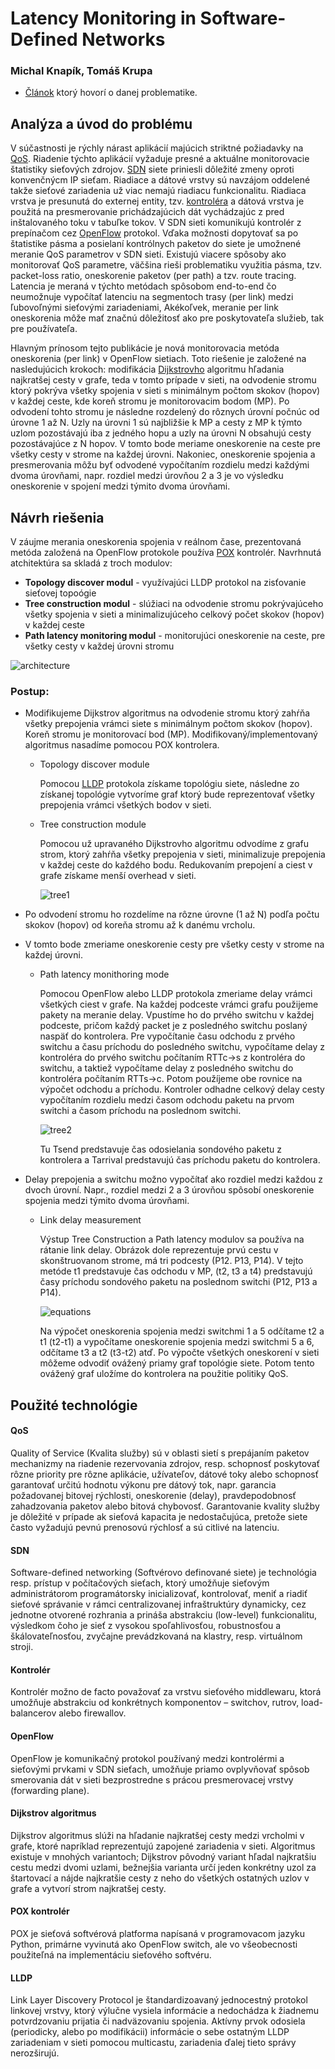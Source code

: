 # Latency Monitoring in Software-Defined Networks

### Michal Knapík, Tomáš Krupa


 * [Článok](https://dl.acm.org/citation.cfm?id=3095791&CFID=816129601&CFTOKEN=25017027) ktorý hovorí o danej problematike.



## Analýza a úvod do problému 

V súčastnosti je rýchly nárast aplikácií majúcich striktné požiadavky na [QoS](#QoS). Riadenie týchto aplikácií vyžaduje presné a aktuálne monitorovacie štatistiky sieťových zdrojov. [SDN](#SDN) siete priniesli dôležité zmeny oproti konvenčnýcm IP sieťam. Riadiace a dátové vrstvy sú navzájom oddelené takže sieťové zariadenia už viac nemajú riadiacu funkcionalitu. Riadiaca vrstva je presunutá do externej entity, tzv. [kontroléra](#Kontrolér) a dátová vrstva je použitá na presmerovanie prichádzajúcich dát vychádzajúc z  pred inštalovaného toku v tabuľke tokov. V SDN sieti komunikujú kontrolér z prepínačom cez [OpenFlow](#OpenFlow) protokol. Vďaka možnosti dopytovať sa po štatistike pásma a posielaní kontrólnych paketov do siete je umožnené meranie QoS parametrov v SDN sieti. Existujú viacere spôsoby ako monitorovať QoS parametre, väčšina rieši problematiku využitia pásma, tzv. packet-loss ratio, oneskorenie paketov (per path) a tzv. route tracing. Latencia je meraná v týchto metódach spôsobom end-to-end čo neumožnuje vypočítať latenciu na segmentoch trasy (per link) medzi ľubovoľnými sieťovými zariadeniami, Akékoľvek, meranie per link oneskorenia môže mať značnú dôležitosť ako pre poskytovateľa služieb, tak pre používateľa.

Hlavným prínosom tejto publikácie je nová monitorovacia metóda oneskorenia (per link) v OpenFlow sietiach. Toto riešenie je založené na nasledujúcich krokoch: modifikácia [Dijkstrovho](#Dijkstra) algoritmu hľadania najkratšej cesty v grafe, teda v tomto prípade v sieti, na odvodenie stromu ktorý pokrýva všetky spojenia v sieti s minimálnym počtom skokov (hopov) v každej ceste, kde koreň stromu je monitorovacim bodom (MP). Po odvodení tohto stromu je následne rozdelený do rôznych úrovní počnúc od úrovne 1 až N. Uzly na úrovni 1 sú najbližšie k MP a cesty z MP k týmto uzlom pozostávajú iba z jedného hopu a uzly na úrovni N obsahujú cesty pozostávajúce z N hopov. V tomto bode meriame oneskorenie na ceste pre všetky cesty v strome na každej úrovni. Nakoniec, oneskorenie spojenia a presmerovania môžu byť odvodené vypočítaním rozdielu medzi každými dvoma úrovňami, napr. rozdiel medzi úrovňou 2 a 3 je vo výsledku oneskorenie v spojení medzi týmito dvoma úrovňami.



## Návrh riešenia
V záujme merania oneskorenia spojenia v reálnom čase, prezentovaná metóda založená na OpenFlow protokole používa [POX](#POX) kontrolér. Navrhnutá atchitektúra sa skladá z troch modulov:
 * **Topology discover modul** - využívajúci LLDP protokol na zisťovanie sieťovej topoógie
 * **Tree construction modul** - slúžiaci na odvodenie stromu pokrývajúceho všetky spojenia v sieti a minimalizujúceho celkový počet skokov (hopov) v každej ceste
 * **Path latency monitoring modul** - monitorujúci oneskorenie na ceste, pre všetky cesty v každej úrovni stromu

![architecture](img/architecture.png)

### Postup:

* Modifikujeme Dijkstrov algoritmus na odvodenie stromu ktorý zahŕňa všetky prepojenia vrámci siete s minimálnym počtom skokov (hopov). Koreň stromu je monitorovací bod (MP). Modifikovaný/implementovaný algoritmus nasadíme pomocou POX kontrolera.
	
	* Topology discover module
	
    	Pomocou [LLDP](#LLDP) protokola získame topológiu siete, následne zo získanej topológie vytvoríme graf ktorý bude reprezentovať všetky prepojenia vrámci všetkých bodov v sieti.
     
	* Tree construction module

		Pomocou už upravaného Dijkstrovho algoritmu odvodíme z grafu strom, ktorý zahŕňa všetky prepojenia v sieti, minimalizuje prepojenia v každej ceste do každého bodu. Redukovaním prepojení a ciest v grafe získame menší overhead v sieti.
        
        ![tree1](img/tree1.png)
        
* Po odvodení stromu ho rozdelíme na rôzne úrovne (1 až N) podľa počtu skokov (hopov) od koreňa stromu až k danému vrcholu. 
* V tomto bode zmeriame oneskorenie cesty pre všetky cesty v strome na každej úrovni.
	* Path latency monithoring mode
	
    	Pomocou OpenFlow alebo LLDP protokola zmeriame delay vrámci všetkých ciest v grafe. Na každej podceste vrámci grafu použijeme pakety na meranie delay. Vpustíme ho do prvého switchu v každej podceste, pričom každý packet je z posledného switchu poslaný naspäť do kontrolera. Pre vypočítanie času odchodu z prvého switchu a času príchodu do posledného switchu, vypočítame delay z kontroléra do prvého switchu počítaním RTTc→s z kontroléra do switchu, a taktiež vypočítame delay z posledného switchu do kontroléra počítaním RTTs→c. Potom použíjeme obe rovnice na výpočet odchodu a príchodu. Kontroler odhadne celkový delay cesty vypočítaním rozdielu medzi časom odchodu paketu na prvom switchi a časom príchodu na poslednom switchi.
        
         ![tree2](img/tree2.png)

		Tu Tsend predstavuje čas odosielania sondového paketu z kontrolera a Tarrival predstavujú čas príchodu paketu do kontrolera.
        
* Delay prepojenia a switchu možno vypočítať ako rozdiel medzi každou z dvoch úrovní. Napr., rozdiel medzi 2 a 3 úrovňou spôsobí oneskorenie spojenia medzi týmito dvoma úrovňami.
	* Link delay measurement
	
    	Výstup Tree Construction a Path latency modulov sa používa na rátanie link delay. Obrázok dole reprezentuje prvú cestu v skonštruovanom strome, má tri podcesty (P12. P13, P14). V tejto metóde t1 predstavuje čas odchodu v MP, (t2, t3 a t4) predstavujú časy príchodu sondového paketu na poslednom switchi (P12, P13 a P14). 
        
        ![equations](img/equations.png)

		Na výpočet oneskorenia spojenia medzi switchmi 1 a 5 odčítame t2 a t1 (t2-t1) a vypočítame oneskorenie spojenia medzi switchmi 5 a 6, odčítame t3 a t2 (t3-t2) atď. Po výpočte všetkých oneskorení v sieti môžeme odvodiť ovážený priamy graf topológie siete. Potom tento ovážený graf uložíme do kontrolera na použitie politiky QoS.



## Použité technológie

<a name=QoS></a>
#### QoS
Quality of Service (Kvalita služby) sú v oblasti sietí s prepájaním paketov mechanizmy na riadenie rezervovania zdrojov, resp. schopnosť poskytovať rôzne priority pre rôzne aplikácie, užívateľov, dátové toky alebo schopnosť garantovať určitú hodnotu výkonu pre dátový tok, napr. garancia požadovanej bitovej rýchlosti, oneskorenie (delay), pravdepodobnosť zahadzovania paketov alebo bitová chybovosť. Garantovanie kvality služby je dôležité v prípade ak sieťová kapacita je nedostačujúca, pretože siete často vyžadujú pevnú prenosovú rýchlosť a sú citlivé na latenciu. 

<a name=SDN></a>
#### SDN
Software-defined networking (Softvérovo definované siete) je technológia resp. prístup v počítačových sieťach, ktorý umožňuje sieťovým administrátorom programátorsky inicializovať, kontrolovať, meniť a riadiť sieťové správanie v rámci centralizovanej infraštruktúry dynamicky, cez jednotne otvorené rozhrania a prináša abstrakciu (low-level) funkcionalitu, výsledkom čoho je sieť z vysokou spoľahlivosťou, robustnosťou a škálovateľnosťou, zvyčajne prevádzkovaná na klastry, resp. virtuálnom stroji.

<a name=Kontrolér></a>
#### Kontrolér
Kontrolér možno de facto považovať za vrstvu sieťového middlewaru, ktorá umožňuje abstrakciu od konkrétnych komponentov – switchov, rutrov, load-balancerov alebo firewallov.

<a name=OpenFlow></a>
#### OpenFlow
OpenFlow je komunikačný protokol používaný medzi kontrolérmi a sieťovými prvkami v SDN sieťach, umožňuje priamo ovplyvňovať spôsob smerovania dát v sieti bezprostredne s prácou presmerovacej vrstvy (forwarding plane).

<a name=Dijkstra></a>
#### Dijkstrov algoritmus
Dijkstrov algoritmus slúži na hľadanie najkratšej cesty medzi vrcholmi v grafe, ktoré napríklad reprezentujú zapojené zariadenia v sieti. Algoritmus existuje v mnohých variantoch; Dijkstrov pôvodný variant hľadal najkratšiu cestu medzi dvomi uzlami, bežnejšia varianta určí jeden konkrétny uzol za štartovací a nájde najkratšie cesty z neho do všetkých ostatných uzlov v grafe a vytvorí strom najkratšej cesty.

<a name=POX></a>
#### POX kontrolér
POX je sieťová softvérová platforma napísaná v programovacom jazyku Python, primárne vyvinutá ako OpenFlow switch, ale vo všeobecnosti použiteľná na implementáciu sieťového softvéru. 

<a name=LLDP></a>
#### LLDP
Link Layer Discovery Protocol je štandardizoavaný jednocestný protokol linkovej vrstvy, ktorý výlučne vysiela informácie a nedochádza k žiadnemu potvrdzovaniu prijatia či nadväzovaniu spojenia. Aktívny prvok odosiela (periodicky, alebo po modifikácii) informácie o sebe ostatným LLDP zariadeniam v sieti pomocou multicastu, zariadenia ďalej tieto správy nerozširujú.

